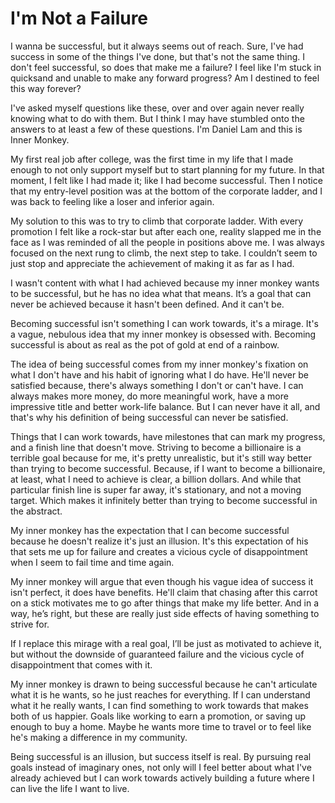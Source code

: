 # I'm Not a Failure

I wanna be successful, but it always seems out of reach. Sure, I've had success in some of the things I've done, but that's not the same thing. I don't feel successful, so does that make me a failure? I feel like I'm stuck in quicksand and unable to make any forward progress? Am I destined to feel this way forever?

I've asked myself questions like these, over and over again never really knowing what to do with them. But I think I may have stumbled onto the answers to at least a few of these questions. I'm Daniel Lam and this is Inner Monkey.

My first real job after college, was the first time in my life that I made enough to not only support myself but to start planning for my future. In that moment, I felt like I had made it; like I had become successful. Then I notice that my entry-level position was at the bottom of the corporate ladder, and I was back to feeling like a loser and inferior again.

My solution to this was to try to climb that corporate ladder. With every promotion I felt like a rock-star but after each one, reality slapped me in the face as I was reminded of all the people in positions above me. I was always focused on the next rung to climb, the next step to take. I couldn’t seem to just stop and appreciate the achievement of making it as far as I had.

I wasn't content with what I had achieved because my inner monkey wants to be successful, but he has no idea what that means. It’s a goal that can never be achieved because it hasn't been defined. And it can't be.

Becoming successful isn't something I can work towards, it's a mirage. It's a vague, nebulous idea that my inner monkey is obsessed with. Becoming successful is about as real as the pot of gold at end of a rainbow.

The idea of being successful comes from my inner monkey's fixation on what I don't have and his habit of ignoring what I do have. He'll never be satisfied because, there's always something I don't or can't have. I can always makes more money, do more meaningful work, have a more impressive title and better work-life balance. But I can never have it all, and that's why his definition of being successful can never be satisfied.

Things that I can work towards, have milestones that can mark my progress, and a finish line that doesn't move. Striving to become a billionaire is a terrible goal because for me, it's pretty unrealistic, but it's still way better than trying to become successful. Because, if I want to become a billionaire, at least, what I need to achieve is clear, a billion dollars. And while that particular finish line is super far away, it's stationary, and not a moving target. Which makes it infinitely better than trying to become successful in the abstract.

My inner monkey has the expectation that I can become successful because he doesn't realize it's just an illusion. It's this expectation of his that sets me up for failure and creates a vicious cycle of disappointment when I seem to fail time and time again.

My inner monkey will argue that even though his vague idea of success it isn't perfect, it does have benefits. He'll claim that chasing after this carrot on a stick motivates me to go after things that make my life better. And in a way, he’s right, but these are really just side effects of having something to strive for.

If I replace this mirage with a real goal, I’ll be just as motivated to achieve it, but without the downside of guaranteed failure and the vicious cycle of disappointment that comes with it.

My inner monkey is drawn to being successful because he can't articulate what it is he wants, so he just reaches for everything. If I can understand what it he really wants, I can find something to work towards that makes both of us happier. Goals like working to earn a promotion, or saving up enough to buy a home. Maybe he wants more time to travel or to feel like he's making a difference in my community.

Being successful is an illusion, but success itself is real. By pursuing real goals instead of imaginary ones, not only will I feel better about what I've already achieved but I can work towards actively building a future where I can live the life I want to live.